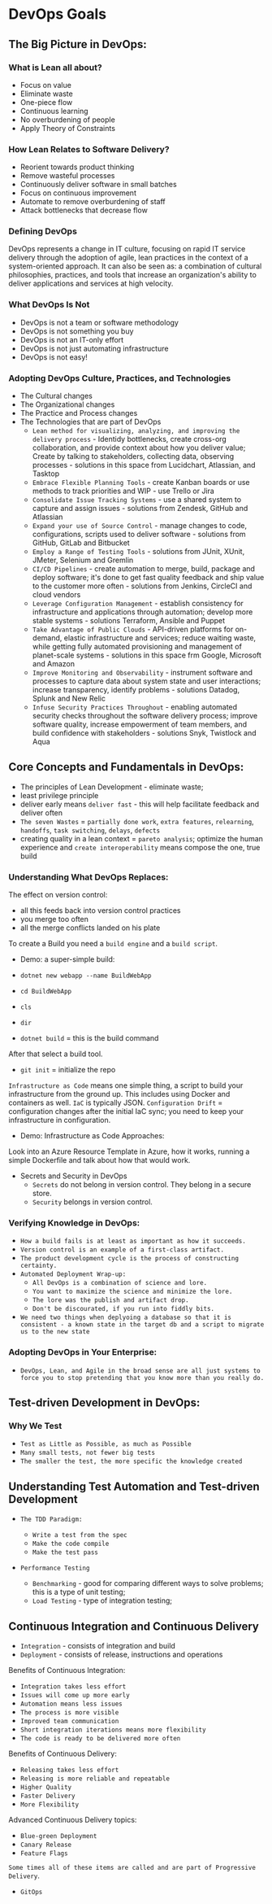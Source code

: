 <!DOCTYPE html>
<html lang="en">
<head>
<meta charset="UTF-8">
<h1> DevOps Goals </h1>
<!-- <p> <p> -->
</head>

<body>
<div class="main-paragraph">
<h2> The Big Picture in DevOps: </h2>

<h3> What is Lean all about? </h3>

* Focus on value
* Eliminate waste
* One-piece flow
* Continuous learning
* No overburdening of people
* Apply Theory of Constraints

<h3> How Lean Relates to Software Delivery? </h3>

* Reorient towards product thinking
* Remove wasteful processes
* Continuously deliver software in small batches
* Focus on continuous improvement
* Automate to remove overburdening of staff
* Attack bottlenecks that decrease flow

<h3> Defining DevOps </h3>
DevOps represents a change in IT culture, focusing on rapid IT service delivery through the adoption of agile, lean practices in the context of a system-oriented approach. It can also be seen as: a combination of cultural philosophies, practices, and tools that increase an organization's ability to deliver applications and services at high velocity.

<h3> What DevOps Is Not </h3>

* DevOps is not a team or software methodology
* DevOps is not something you buy
* DevOps is not an IT-only effort
* DevOps is not just automating infrastructure
* DevOps is not easy!

<h3> Adopting DevOps Culture, Practices, and Technologies </h3>

* The Cultural changes
* The Organizational changes
* The Practice and Process changes
* The Technologies that are part of DevOps
  * `Lean method for visualizing, analyzing, and improving the delivery process` - Identidy bottlenecks, create cross-org collaboration, and provide context about how you deliver value; Create by talking to stakeholders, collecting data, observing processes - solutions in this space from Lucidchart, Atlassian, and Tasktop
  * `Embrace Flexible Planning Tools` - create Kanban boards or use methods to track priorities and WIP - use Trello or Jira
  * `Consolidate Issue Tracking Systems` - use a shared system to capture and assign issues - solutions from Zendesk, GitHub and Atlassian
  * `Expand your use of Source Control` - manage changes to code, configurations, scripts used to deliver software - solutions from GitHub, GitLab and Bitbucket
  * `Employ a Range of Testing Tools` - solutions from JUnit, XUnit, JMeter, Selenium and Gremlin
  * `CI/CD Pipelines` - create automation to merge, build, package and deploy software; it's done to get fast quality feedback and ship value to the customer more often - solutions from Jenkins, CircleCI and cloud vendors
  * `Leverage Configuration Management` - establish consistency for infrastructure and applications through automation; develop more stable systems - solutions Terraform, Ansible and Puppet
  * `Take Advantage of Public Clouds` - API-driven platforms for on-demand, elastic infrastructure and services; reduce waiting waste, while getting fully automated provisioning and management of planet-scale systems - solutions in this space frm Google, Microsoft and Amazon
  * `Improve Monitoring and Observability` - instrument software and processes to capture data about system state and user interactions; increase transparency, identify problems - solutions Datadog, Splunk and New Relic
  * `Infuse Security Practices Throughout` - enabling automated security checks throughout the software delivery process; improve software quality, increase empowerment of team members, and build confidence with stakeholders - solutions Snyk, Twistlock and Aqua

<h2> Core Concepts and Fundamentals in DevOps: </h2>

* The principles of Lean Development - eliminate waste;
* least privilege principle
* deliver early means `deliver fast` - this will help facilitate feedback and deliver often
* `The seven Wastes` = `partially done work`, `extra features`, `relearning`, `handoffs`, `task switching`, `delays`, `defects`
* creating quality in a lean context = `pareto analysis`; optimize the human experience and `create interoperability` means compose the one, true build

<h3> Understanding What DevOps Replaces: </h3>

The effect on version control:
* all this feeds back into version control practices
* you merge too often
* all the merge conflicts landed on his plate

To create a Build you need a `build engine` and a `build script`.

* Demo: a super-simple build:

* `dotnet new webapp --name BuildWebApp`
* `cd BuildWebApp`
* `cls`
* `dir`
* `dotnet build` = this is the build command

After that select a build tool.

* `git init` = initialize the repo

`Infrastructure as Code` means one simple thing, a script to build your infrastructure from the ground up. This includes using Docker and containers as well.
`IaC` is typically JSON. `Configuration Drift` = configuration changes after the initial IaC sync; you need to keep your infrastructure in configuration.

* Demo: Infrastructure as Code Approaches:

Look into an Azure Resource Template in Azure, how it works, running a simple Dockerfile and talk about how that would work.

* Secrets and Security in DevOps
  * `Secrets` do not belong in version control. They belong in a secure store.
  * `Security` belongs in version control.


<h3> Verifying Knowledge in DevOps: </h3>

* `How a build fails is at least as important as how it succeeds.`
* `Version control is an example of a first-class artifact.`
* `The product development cycle is the process of constructing certainty.`
* `Automated Deployment Wrap-up:`
  * `All DevOps is a combination of science and lore.`
  * `You want to maximize the science and minimize the lore.`
  * `The lore was the publish and artifact drop.`
  * `Don't be discourated, if you run into fiddly bits.`
* `We need two things when deplyoing a database so that it is consistent - a known state in the target db and a script to migrate us to the new state`

<h3> Adopting DevOps in Your Enterprise: </h3>

* `DevOps, Lean, and Agile in the broad sense are all just systems to force you to stop pretending that you know more than you really do.`

<h2> Test-driven Development in DevOps: </h2>

<h3> Why We Test </h3>

* `Test as Little as Possible, as much as Possible`
* `Many small tests, not fewer big tests`
* `The smaller the test, the more specific the knowledge created`

<h2> Understanding Test Automation and Test-driven Development </h2>

* `The TDD Paradigm:`
  * `Write a test from the spec`
  * `Make the code compile`
  * `Make the test pass`

* `Performance Testing`
  * `Benchmarking` - good for comparing different ways to solve problems; this is a type of unit testing;
  * `Load Testing` - type of integration testing;

<h2> Continuous Integration and Continuous Delivery </h2>

* `Integration` - consists of integration and build
* `Deployment` - consists of release, instructions and operations

Benefits of Continuous Integration:
* `Integration takes less effort`
* `Issues will come up more early`
* `Automation means less issues`
* `The process is more visible`
* `Improved team communication`
* `Short integration iterations means more flexibility`
* `The code is ready to be delivered more often`

Benefits of Continuous Delivery:
* `Releasing takes less effort`
* `Releasing is more reliable and repeatable`
* `Higher Quality`
* `Faster Delivery`
* `More Flexibility`

Advanced Continuous Delivery topics:
* `Blue-green Deployment`
* `Canary Release`
* `Feature Flags`

`Some times all of these items are called and are part of Progressive Delivery`.

* `GitOps`


<div>
</body>
</html>